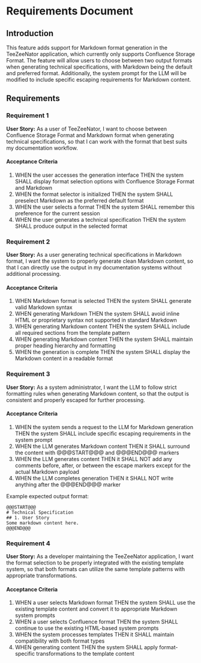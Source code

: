 # Requirements Document

## Introduction

This feature adds support for Markdown format generation in the TeeZeeNator application, which currently only supports Confluence Storage Format. The feature will allow users to choose between two output formats when generating technical specifications, with Markdown being the default and preferred format. Additionally, the system prompt for the LLM will be modified to include specific escaping requirements for Markdown content.

## Requirements

### Requirement 1

**User Story:** As a user of TeeZeeNator, I want to choose between Confluence Storage Format and Markdown format when generating technical specifications, so that I can work with the format that best suits my documentation workflow.

#### Acceptance Criteria

1. WHEN the user accesses the generation interface THEN the system SHALL display format selection options with Confluence Storage Format and Markdown
2. WHEN the format selector is initialized THEN the system SHALL preselect Markdown as the preferred default format
3. WHEN the user selects a format THEN the system SHALL remember this preference for the current session
4. WHEN the user generates a technical specification THEN the system SHALL produce output in the selected format

### Requirement 2

**User Story:** As a user generating technical specifications in Markdown format, I want the system to properly generate clean Markdown content, so that I can directly use the output in my documentation systems without additional processing.

#### Acceptance Criteria

1. WHEN Markdown format is selected THEN the system SHALL generate valid Markdown syntax
2. WHEN generating Markdown THEN the system SHALL avoid inline HTML or proprietary syntax not supported in standard Markdown
3. WHEN generating Markdown content THEN the system SHALL include all required sections from the template pattern
4. WHEN generating Markdown content THEN the system SHALL maintain proper heading hierarchy and formatting
5. WHEN the generation is complete THEN the system SHALL display the Markdown content in a readable format

### Requirement 3

**User Story:** As a system administrator, I want the LLM to follow strict formatting rules when generating Markdown content, so that the output is consistent and properly escaped for further processing.

#### Acceptance Criteria

1. WHEN the system sends a request to the LLM for Markdown generation THEN the system SHALL include specific escaping requirements in the system prompt
2. WHEN the LLM generates Markdown content THEN it SHALL surround the content with @@@START@@@ and @@@END@@@ markers
3. WHEN the LLM generates content THEN it SHALL NOT add any comments before, after, or between the escape markers except for the actual Markdown payload
4. WHEN the LLM completes generation THEN it SHALL NOT write anything after the @@@END@@@ marker

Example expected output format:
```
@@@START@@@
# Technical Specification
## 1. User Story
Some markdown content here.
@@@END@@@
```

### Requirement 4

**User Story:** As a developer maintaining the TeeZeeNator application, I want the format selection to be properly integrated with the existing template system, so that both formats can utilize the same template patterns with appropriate transformations.

#### Acceptance Criteria

1. WHEN a user selects Markdown format THEN the system SHALL use the existing template content and convert it to appropriate Markdown system prompts
2. WHEN a user selects Confluence format THEN the system SHALL continue to use the existing HTML-based system prompts
3. WHEN the system processes templates THEN it SHALL maintain compatibility with both format types
4. WHEN generating content THEN the system SHALL apply format-specific transformations to the template content